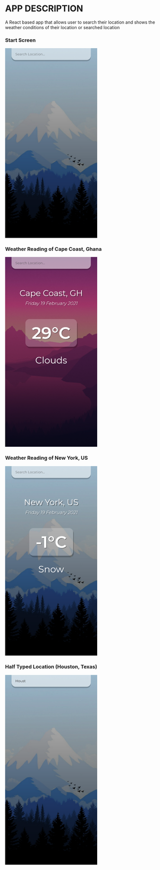 # APP DESCRIPTION
A React based app that allows user to search their location and shows the weather conditions of their location or searched location


### Start Screen
<!-- ![Cape Coast](screenshots/cape-coast.png) -->
<img src='screenshots/default.png' width='300'>

### Weather Reading of Cape Coast, Ghana
<!-- ![Cape Coast](screenshots/cape-coast.png) -->
<img src='screenshots/cape-coast.png' width='300'>

### Weather Reading of New York, US
<img src='screenshots/new-york.png' width='300'>

### Half Typed Location (Houston, Texas)
<img src='screenshots/half-typed-houston.png' width='300'>